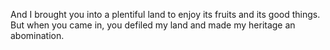 And I brought you into a plentiful land to enjoy its fruits and its good things. But when you came in, you defiled my land and made my heritage an abomination.
